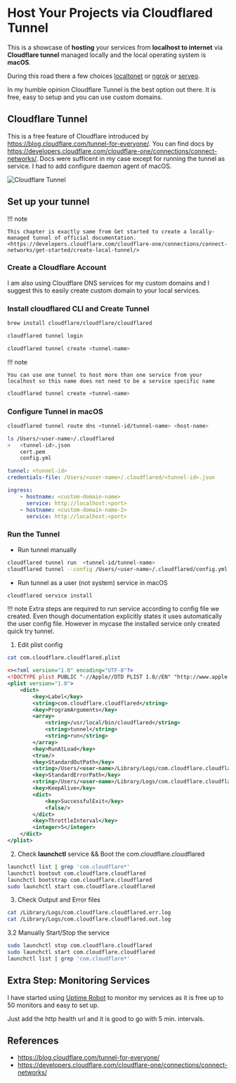 # Host Your Projects via Cloudflared Tunnel

This is a showcase of **hosting** your services from **localhost to internet** via **Cloudflare tunnel** managed locally and the local operating system is **macOS**.

During this road there a few choices [localtonet](https://localtonet.com/) or [ngrok](https://ngrok.com/) or [serveo](https://serveo.net/).

In my humble opinion Cloudflare Tunnel is the best option out there. It is free, easy to setup and you can use custom domains.

## Cloudflare Tunnel

This is a free feature of Cloudflare introduced by <https://blog.cloudflare.com/tunnel-for-everyone/>. You can find docs by <https://developers.cloudflare.com/cloudflare-one/connections/connect-networks/>. Docs were sufficent in my case except for running the tunnel as service. I had to add configure daemon agent of macOS.

![Cloudflare Tunnel](https://developers.cloudflare.com/assets/handshake_hufad68abf6107ffc2ef859ebe1b42b6e2_299675_1768x1102_resize_q75_box-3f75968f.jpg)

## Set up your tunnel

!!! note

    This chapter is exactly same from Get started to create a locally-managed tunnel of official documentation.
    <https://developers.cloudflare.com/cloudflare-one/connections/connect-networks/get-started/create-local-tunnel/>

### Create a Cloudflare Account

I am also using Cloudflare DNS services for my custom domains and I suggest this to easily create custom domain to your local services.

### Install cloudflared CLI and Create Tunnel 

```bash
brew install cloudflare/cloudflare/cloudflared
```

```bash
cloudflared tunnel login
```

```bash
cloudflared tunnel create <tunnel-name>
```

!!! note

    You can use one tunnel to host more than one service from your localhost so this name does not need to be a service specific name

```bash
cloudflared tunnel create <tunnel-name>
```

### Configure Tunnel in macOS

```bash
cloudflared tunnel route dns <tunnel-id/tunnel-name> <host-name>
```

```bash
ls /Users/<user-name>/.cloudflared
>   <tunnel-id>.json
    cert.pem
    config.yml
```

```yml
tunnel: <tunnel-id>
credentials-file: /Users/<user-name>/.cloudflared/<tunnel-id>.json

ingress:
    - hostname: <custom-domain-name>
      service: http://localhost:<port>
    - hostname: <custom-domain-name-2>
      service: http://localhost:<port>
```

### Run the Tunnel

- Run tunnel manually
```bash
cloudflared tunnel run  <tunnel-id/tunnel-name>
cloudflared tunnel --config /Users/<user-name>/.cloudflared/config.yml run <tunnel-id/tunnel-name>
```

- Run tunnel as a user (not system) service in macOS
```bash
cloudflared service install
```

!!! note
    Extra steps are required to run service according to config file we created. Even though documentation explicitly states it uses automatically the user config file. However in mycase the installed service only created quick try tunnel.

1. Edit plist config
```bash
cat com.cloudflare.cloudflared.plist
```
```xml
<><?xml version="1.0" encoding="UTF-8"?>
<!DOCTYPE plist PUBLIC "-//Apple//DTD PLIST 1.0//EN" "http://www.apple.com/DTDs/PropertyList-1.0.dtd">
<plist version="1.0">
	<dict>
		<key>Label</key>
		<string>com.cloudflare.cloudflared</string>
		<key>ProgramArguments</key>
		<array>
			<string>/usr/local/bin/cloudflared</string>
			<string>tunnel</string>
			<string>run</string>
		</array>
		<key>RunAtLoad</key>
		<true/>
		<key>StandardOutPath</key>
		<string>/Users/<user-name>/Library/Logs/com.cloudflare.cloudflared.out.log</string>
		<key>StandardErrorPath</key>
		<string>/Users/<user-name>/Library/Logs/com.cloudflare.cloudflared.err.log</string>
		<key>KeepAlive</key>
		<dict>
			<key>SuccessfulExit</key>
			<false/>
		</dict>
		<key>ThrottleInterval</key>
		<integer>5</integer>
	</dict>
</plist>
```

2. Check **launchctl** service && Boot the com.cloudflare.cloudflared
```bash
launchctl list | grep 'com.cloudflare*'
launchctl bootout com.cloudflare.cloudflared
launchctl bootstrap com.cloudflare.cloudflared
sudo launchctl start com.cloudflare.cloudflared
```

3. Check Output and Error files
```bash
cat /Library/Logs/com.cloudflare.cloudflared.err.log
cat /Library/Logs/com.cloudflare.cloudflared.out.log
```

3.2 Manually Start/Stop the service
```bash
sudo launchctl stop com.cloudflare.cloudflared
sudo launchctl start com.cloudflare.cloudflared
launchctl list | grep 'com.cloudflare*'
```

## Extra Step: Monitoring Services

I have started using [Uptime Robot](https://uptimerobot.com/) to monitor my services as it is free up to 50 monitors and easy to set up.

Just add the http health url and it is good to go with 5 min. intervals.

## References

- <https://blog.cloudflare.com/tunnel-for-everyone/>
- <https://developers.cloudflare.com/cloudflare-one/connections/connect-networks/>
